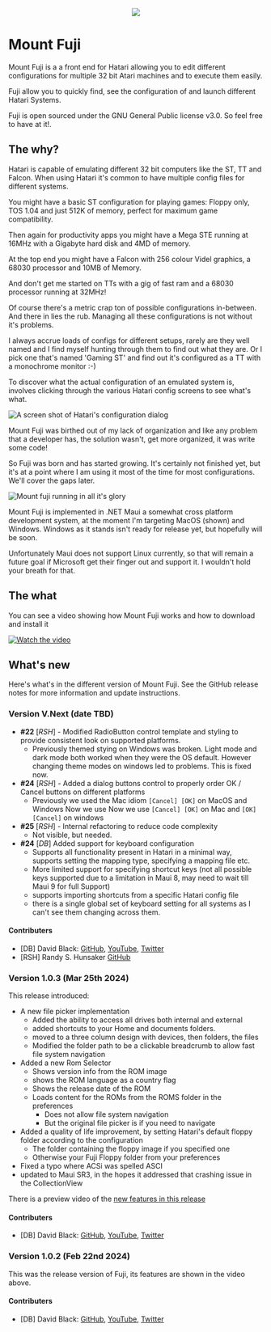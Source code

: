 
<p align="center">
  <img src="Img/logo-round.png"  />
</p>

# Mount Fuji


Mount Fuji is a a front end for Hatari allowing you to edit different configurations for multiple 32 bit Atari machines and to execute them easily.

Fuji allow you to quickly find, see the configuration of and launch different Hatari Systems.

Fuji is open sourced under the GNU General Public license v3.0. So feel free to have at it!.

## The why?

Hatari is capable of emulating different 32 bit computers like the ST, TT and Falcon. When using Hatari it's common to have multiple config files for different systems. 

You might have a basic ST configuration for playing games: Floppy only, TOS 1.04 and just 512K of memory, perfect for maximum game compatibility.

Then again for productivity apps you might have a Mega STE running at 16MHz with a Gigabyte hard disk and 4MD of memory.

At the top end you might have a Falcon with 256 colour Videl graphics, a 68030 processor and 10MB of Memory.

And don't get me started on TTs with a gig of fast ram and a 68030 processor running at 32MHz!

Of course there's a metric crap ton of possible configurations in-between. And there in lies the rub. Managing all these configurations is not without it's problems. 

I always accrue loads of configs for different setups, rarely are they well named and I find myself hunting through them to find out what they are. Or I pick one that's named 'Gaming ST' and find out it's configured as a TT with a monochrome monitor :-)

To discover what the actual configuration of an emulated system is, involves clicking through the various Hatari config screens to see  what's what.

![A screen shot of Hatari's configuration dialog](Img/hatari-options.png)

Mount Fuji was birthed out of my lack of organization and like any problem that a developer has, the solution wasn't, get more organized, it was write some code!

So Fuji was born and has started growing. It's certainly not finished yet, but it's at a point where I am using it most of the time for most configurations. We'll cover the gaps later.

![Mount fuji running in all it's glory](Img/fuji-running.png)

Mount Fuji is implemented in .NET Maui a somewhat cross platform development system, at the moment I'm targeting MacOS (shown) and Windows. Windows as it stands isn't ready for release yet, but hopefully will be soon.

Unfortunately Maui does not support Linux currently, so that will remain a future goal if Microsoft get their finger out and support it. I wouldn't hold your breath for that.


## The what

You can see a video showing how Mount Fuji works and how to download and install it


[![Watch the video](img/thumbnail.png)](https://youtu.be/Qz4iEh8EcBo)


## What's new 

Here's what's in the different version of Mount Fuji. See the GitHub release notes for more information and update instructions.

### Version V.Next (date TBD)

- **\#22** [_RSH_] - Modified RadioButton control template and styling to provide consistent look on supported platforms.
  - Previously themed stying on Windows was broken. Light mode and dark mode both worked when they were the OS default. However changing theme modes on windows led to problems. This is fixed now. 
- **\#24** [_RSH_] - Added a dialog buttons control to properly order OK / Cancel buttons on different platforms
  - Previously we used the Mac idiom `[Cancel] [OK]` on MacOS and Windows Now we use Now we use  `[Cancel] [OK]` on Mac and  `[OK] [Cancel]` on windows
- **\#25** [_RSH_] - Internal refactoring to reduce code complexity
  - Not visible, but needed.
- **\#24** [_DB_] Added support for keyboard configuration
  - Supports all functionality present in Hatari in a minimal way, supports setting the mapping type, specifying a mapping file etc.
  - More limited support for specifying shortcut keys (not all possible keys supported due to a limitation in Maui 8, may need to wait till Maui 9 for full Support)
  - supports importing shortcuts from a specific Hatari config file
  - there is a single global set of keyboard setting for all systems as I can't see them changing across them.

#### Contributers

- [DB] David Black: [GitHub](https://github.com/davidblackuk), [YouTube](https://www.youtube.com/channel/UC--sLs1pvHWkTxa9J-zIzAw), [Twitter](twitter.com/david_black_uk)
- [RSH] Randy S. Hunsaker [GitHub](https://github.com/hunsra)


### Version 1.0.3 (Mar 25th 2024)

This release introduced:

- A new file picker implementation
  - Added the ability to access all drives both internal and external
  - added shortcuts to your Home and documents folders.
  - moved to a three column design with devices, then folders, the files
  - Modified the folder path to be a clickable breadcrumb to allow fast file system navigation
- Added a new Rom Selector
  - Shows version info from the ROM image
  - shows the ROM language as a country flag
  - Shows the release date of the ROM
  - Loads content for the ROMs from the ROMS folder in the preferences
    - Does not allow file system navigation
    - But the original file picker is if you need to navigate
- Added a quality of life improvement, by setting Hatari's default floppy folder according to the configuration
  - The folder containing the floppy image if you specified one
  - Otherwise your Fuji Floppy folder from your preferences
- Fixed a typo where ACSi was spelled ASCI
- updated to Maui SR3, in the hopes it addressed that crashing issue in the CollectionView

There is a preview video of the [new features in this release](https://youtu.be/PhFcQSdW230?si=jqi8VCxyoWoT3Kqa)

#### Contributers

- [DB] David Black: [GitHub](https://github.com/davidblackuk), [YouTube](https://www.youtube.com/channel/UC--sLs1pvHWkTxa9J-zIzAw), [Twitter](twitter.com/david_black_uk)

### Version 1.0.2 (Feb 22nd 2024)

This was the release version of Fuji, its features are shown in the video above.

#### Contributers

- [DB] David Black: [GitHub](https://github.com/davidblackuk), [YouTube](https://www.youtube.com/channel/UC--sLs1pvHWkTxa9J-zIzAw), [Twitter](twitter.com/david_black_uk)